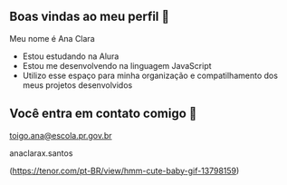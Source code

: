 ## Boas vindas ao meu perfil 🌸

Meu nome é Ana Clara

- Estou estudando na Alura
- Estou me desenvolvendo na linguagem JavaScript
- Utilizo esse espaço para minha organização e compatilhamento dos meus projetos desenvolvidos
  
## Você entra em contato comigo 🌸

toigo.ana@escola.pr.gov.br

anaclarax.santos

(https://tenor.com/pt-BR/view/hmm-cute-baby-gif-13798159)
